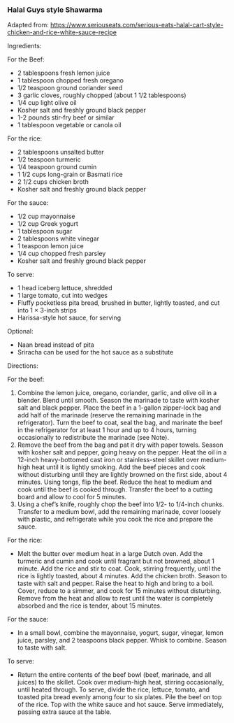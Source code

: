 ### Halal Guys style Shawarma

Adapted from: https://www.seriouseats.com/serious-eats-halal-cart-style-chicken-and-rice-white-sauce-recipe

Ingredients:

For the Beef:
- 2 tablespoons fresh lemon juice
- 1 tablespoon chopped fresh oregano
- 1/2 teaspoon ground coriander seed
- 3 garlic cloves, roughly chopped (about 1 1/2 tablespoons)
- 1/4 cup light olive oil
- Kosher salt and freshly ground black pepper
- 1-2 pounds stir-fry beef or similar
- 1 tablespoon vegetable or canola oil

For the rice:
- 2 tablespoons unsalted butter
- 1/2 teaspoon turmeric
- 1/4 teaspoon ground cumin
- 1 1/2 cups long-grain or Basmati rice
- 2 1/2 cups chicken broth
- Kosher salt and freshly ground black pepper

For the sauce:
- 1/2 cup mayonnaise
- 1/2 cup Greek yogurt
- 1 tablespoon sugar
- 2 tablespoons white vinegar
- 1 teaspoon lemon juice
- 1/4 cup chopped fresh parsley
- Kosher salt and freshly ground black pepper

To serve:
- 1 head iceberg lettuce, shredded
- 1 large tomato, cut into wedges
- Fluffy pocketless pita bread, brushed in butter, lightly toasted, and cut into 1 × 3-inch strips
- Harissa-style hot sauce, for serving

Optional: 
- Naan bread instead of pita 
- Sriracha can be used for the hot sauce as a substitute 

Directions:

For the beef: 
1. Combine the lemon juice, oregano, coriander, garlic, and olive oil in a blender. Blend until smooth. Season the marinade to taste with kosher salt and black pepper. Place the beef in a 1-gallon zipper-lock bag and add half of the marinade (reserve the remaining marinade in the refrigerator). Turn the beef to coat, seal the bag, and marinate the beef in the refrigerator for at least 1 hour and up to 4 hours, turning occasionally to redistribute the marinade (see Note).
2. Remove the beef from the bag and pat it dry with paper towels. Season with kosher salt and pepper, going heavy on the pepper. Heat the oil in a 12-inch heavy-bottomed cast iron or stainless-steel skillet over medium-high heat until it is lightly smoking. Add the beef pieces and cook without disturbing until they are lightly browned on the first side, about 4 minutes. Using tongs, flip the beef. Reduce the heat to medium and cook until the beef is cooked through. Transfer the beef to a cutting board and allow to cool for 5 minutes.
3. Using a chef’s knife, roughly chop the beef into 1/2- to 1/4-inch chunks. Transfer to a medium bowl, add the remaining marinade, cover loosely with plastic, and refrigerate while you cook the rice and prepare the sauce.

For the rice: 
- Melt the butter over medium heat in a large Dutch oven. Add the turmeric and cumin and cook until fragrant but not browned, about 1 minute. Add the rice and stir to coat. Cook, stirring frequently, until the rice is lightly toasted, about 4 minutes. Add the chicken broth. Season to taste with salt and pepper. Raise the heat to high and bring to a boil. Cover, reduce to a simmer, and cook for 15 minutes without disturbing. Remove from the heat and allow to rest until the water is completely absorbed and the rice is tender, about 15 minutes.

For the sauce:
- In a small bowl, combine the mayonnaise, yogurt, sugar, vinegar, lemon juice, parsley, and 2 teaspoons black pepper. Whisk to combine. Season to taste with salt.

To serve:
- Return the entire contents of the beef bowl (beef, marinade, and all juices) to the skillet. Cook over medium-high heat, stirring occasionally, until heated through. To serve, divide the rice, lettuce, tomato, and toasted pita bread evenly among four to six plates. Pile the beef on top of the rice. Top with the white sauce and hot sauce. Serve immediately, passing extra sauce at the table.
